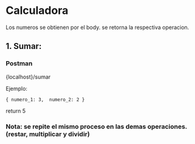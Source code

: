 # Calculadora

Los numeros se obtienen por el body.
se retorna la respectiva operacion.

## 1. Sumar:

### Postman
{localhost}/sumar

Ejemplo:

`
{
    numero_1: 3, 
    numero_2: 2
}
`

return 5


### Nota: se repite el mismo proceso en las demas operaciones. (restar, multiplicar y dividir)
